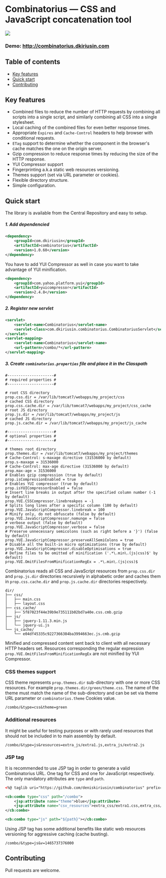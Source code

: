 # Combinatorius &mdash; CSS and JavaScript concatenation tool 

<a href="https://travis-ci.org/deniskiriusin/combinatorius"><img src="https://travis-ci.org/deniskiriusin/combinatorius.svg?branch=master"/></a>

### Demo: <a href="http://combinatorius.dkiriusin.com" target="_blank">http://combinatorius.dkiriusin.com</a>

## Table of contents

- [Key features](#key-features)
- [Quick start](#quick-start)
- [Contributing](#contributing)

## Key features
* Combined files to reduce the number of HTTP requests by combining all scripts into a single script, and similarly combining all CSS into a single stylesheet.
* Local caching of the combined files for even better response times.
* Appropriate `Expires` and `Cache-Control` headers to help browser with conditional requests.
* `ETag` support to determine whether the component in the browser's cache matches the one on the origin server.
* Gzip compression to reduce response times by reducing the size of the HTTP response.
* YUI Compressor support
* Fingerprinting a.k.a static web resources versioning.
* Themes support (set via URL parameter or cookies).
* Flexible directory structure.
* Simple configuration.

## Quick start

The library is available from the Central Repository and easy to setup.

##### 1. Add dependencied

```xml
<dependency>
    <groupId>com.dkiriusin</groupId>
    <artifactId>combinatorius</artifactId>
    <version>1.0.60</version>
</dependency>
```
You have to add YUI Compressor as well in case you want to take advantage of YUI minification.  
```xml
<dependency>
    <groupId>com.yahoo.platform.yui</groupId>
    <artifactId>yuicompressor</artifactId>
    <version>2.4.8</version>
</dependency>
```

##### 2. Register new servlet

```xml
<servlet>
    <servlet-name>Combinatorius</servlet-name>
    <servlet-class>com.dkiriusin.combinatorius.CombinatoriusServlet</servlet-class>
</servlet>
<servlet-mapping>
    <servlet-name>Combinatorius</servlet-name>
    <url-pattern>/combo/*</url-pattern>
</servlet-mapping>
```

##### 3. Create `combinatorius.properties` file and place it in the Classpath

```
#---------------------#
# required properties #
#---------------------#

# root CSS directory
prop.css.dir = /var/lib/tomcat7/webapps/my_project/css
# cached CSS directory
prop.css.cache.dir = /var/lib/tomcat7/webapps/my_project/css_cache
# root JS directory
prop.js.dir = /var/lib/tomcat7/webapps/my_project/js
# cached JS directory
prop.js.cache.dir = /var/lib/tomcat7/webapps/my_project/js_cache

#---------------------#
# optional properties #
#---------------------#

# themes root directory
prop.themes.dir = /var/lib/tomcat7/webapps/my_project/themes
# Cache-Control: s-maxage directive (31536000 by default)
prop.s-maxage = 31536000
# Cache-Control: max-age directive (31536000 by default)
prop.max-age = 31536000
# Enables gzip compression (true by default)
prop.isCompressionEnabled = true
# Enables YUI compressor (true by default)
prop.isYUICompressorEnabled = false
# Insert line breaks in output after the specified column number (-1 by default)
prop.YUI.CSSCompressor.linebreakpos = -1
# Splits long lines after a specific column (100 by default)
prop.YUI.JavaScriptCompressor.linebreak = 100
# Minify only, do not obfuscate (false by default)
prop.YUI.JavaScriptCompressor.nomunge = false
# verbose output (false by default)
prop.YUI.JavaScriptCompressor.verbose = false
# Preserve unnecessary semicolons (such as right before a '}') (false by default)
prop.YUI.JavaScriptCompressor.preserveAllSemiColons = true
# Disable all the built-in micro optimizations (true by default)
prop.YUI.JavaScriptCompressor.disableOptimisations = true
# Define files to be omitted of minification ('.*\.min\.(js|css)$' by default)
prop.YUI.OmitFilesFromMinificationRegEx = .*\.min\.(js|css)$
```
Combinatorius reads all CSS and JavaScript resources from `prop.css.dir` and `prop.js.dir` directories recursively in alphabetic order and caches them in `prop.css.cache.dir` and `prop.js.cache.dir` directories respectively.

```
dir/
├── css/
│   ├── main.css
│   ├── layout.css
├── css_cache/
│   ├── 5f87023f44e39b9e735111b02bd7a40e.css.cmb.gzip
├── js/
│   ├── jquery-1.11.3.min.js
│   └── jquery-ui.js
└── js_cache/
    └── e04df45335c9227366384ba3994663ec.js.cmb.gzip
```

Minified and compressed content sent back to client with all necessary HTTP headers set. Resources corresponding the regular expression `prop.YUI.OmitFilesFromMinificationRegEx` are not minified by YUI Compressor.

### CSS themes support

CSS theme represents `prop.themes.dir` sub-directory with one or more CSS resources. For example `prop.themes.dir/green/theme.css`. The name of the theme must match the name of the sub-directory and can be set via theme URL parameter or `combinatorius.theme` Cookies value.

`/combo/&type=css&theme=green`

### Additional resources

It might be useful for testing purposes or with rarely used resources that should not be included in to main assembly by default.

`/combo/&type=js&resources=extra_js/extra1.js,extra_js/extra2.js`

### JSP tag

It is recommended to use JSP tag in order to generate a valid Combinatorius URL. One tag for CSS and one for JavaScript respectively. The only mandatory attributes are `type` and `path`.
```xml
<%@ taglib uri="https://github.com/deniskiriusin/combinatorius" prefix="cb" %>

<cb:combo type="css" path="/combo">
    <jsp:attribute name="theme">blue</jsp:attribute>
    <jsp:attribute name="csv_resources">extra_css/extra1.css,extra_css/extra2.css</jsp:attribute>
</cb:combo>

<cb:combo type="js" path="${path}"></cb:combo>
```
Using JSP tag has some additional benefits like static web resources versioning for aggressive caching (cache busting).

`/combo/&type=js&v=1465737376000`

## Contributing

Pull requests are welcome.
